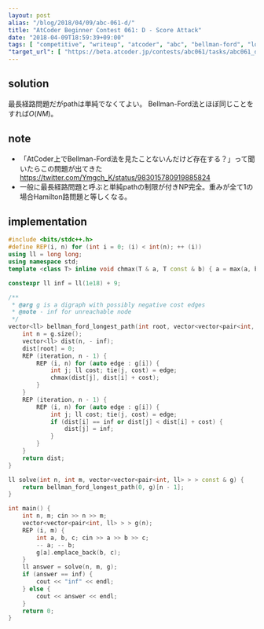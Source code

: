 ```yaml
---
layout: post
alias: "/blog/2018/04/09/abc-061-d/"
title: "AtCoder Beginner Contest 061: D - Score Attack"
date: "2018-04-09T18:59:39+09:00"
tags: [ "competitive", "writeup", "atcoder", "abc", "bellman-ford", "longest-path-problem" ]
"target_url": [ "https://beta.atcoder.jp/contests/abc061/tasks/abc061_d" ]
---
```


## solution

最長経路問題だがpathは単純でなくてよい。
Bellman-Ford法とほぼ同じことをすれば$O(NM)$。

## note

-   「AtCoder上でBellman-Ford法を見たことないんだけど存在する？」って聞いたらこの問題が出てきた <https://twitter.com/Ymgch_K/status/983015780919885824>
-   一般に最長経路問題と呼ぶと単純pathの制限が付きNP完全。重みが全て$1$の場合Hamilton路問題と等しくなる。

## implementation

``` c++
#include <bits/stdc++.h>
#define REP(i, n) for (int i = 0; (i) < int(n); ++ (i))
using ll = long long;
using namespace std;
template <class T> inline void chmax(T & a, T const & b) { a = max(a, b); }

constexpr ll inf = ll(1e18) + 9;

/**
 * @arg g is a digraph with possibly negative cost edges
 * @note - inf for unreachable node
 */
vector<ll> bellman_ford_longest_path(int root, vector<vector<pair<int, ll> > > const & g) {
    int n = g.size();
    vector<ll> dist(n, - inf);
    dist[root] = 0;
    REP (iteration, n - 1) {
        REP (i, n) for (auto edge : g[i]) {
            int j; ll cost; tie(j, cost) = edge;
            chmax(dist[j], dist[i] + cost);
        }
    }
    REP (iteration, n - 1) {
        REP (i, n) for (auto edge : g[i]) {
            int j; ll cost; tie(j, cost) = edge;
            if (dist[i] == inf or dist[j] < dist[i] + cost) {
                dist[j] = inf;
            }
        }
    }
    return dist;
}

ll solve(int n, int m, vector<vector<pair<int, ll> > > const & g) {
    return bellman_ford_longest_path(0, g)[n - 1];
}

int main() {
    int n, m; cin >> n >> m;
    vector<vector<pair<int, ll> > > g(n);
    REP (i, m) {
        int a, b, c; cin >> a >> b >> c;
        -- a; -- b;
        g[a].emplace_back(b, c);
    }
    ll answer = solve(n, m, g);
    if (answer == inf) {
        cout << "inf" << endl;
    } else {
        cout << answer << endl;
    }
    return 0;
}
```
